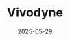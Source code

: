 ---  
layout: startup_page  
title: "Vivodyne"  
id: "vivodyne.com"  
permalink: "/vivodynevivodyne.com05292025/"  
website: "https://vivodyne.com/"  
funding_round: "Series A"  
funding_amount: "$40M"  
investors: "Khosla Ventures, Lingotto Investment Management, Helena Capital, Fortius Ventures, Kairos Ventures, CS Ventures, Bison Ventures, MBX Capital"  
about: "Vivodyne is replacing animal testing with an exclusively human optimization preclinical process using robotics and AI to test on thousands of lab-grown, fully-functional human tissues. The platform provides clinically relevant human data at a massive scale to reduce trial risk, accelerate drug discovery, and bring safer, more effective therapies to patients faster. Vivodyne's technology is already used by most top pharma companies."  
markets: "Biotech, AI, Healthcare"  
hq: "San Francisco, California, United States"  
founded_year: "2020"  
linkedin: "https://www.linkedin.com/company/vivodyne"  
twitter: "https://twitter.com/vivodyne"  
instagram: ""  
facebook: ""  
crunchbase: "https://www.crunchbase.com/organization/vivodyne"  
pitchbook: "https://pitchbook.com/profiles/company/463337-02"  

date_display: "29-May-2025"  
date: "2025-05-29"

# SEO Optimization  
meta_title: "Vivodyne - Series A Funding ($40M)"  
meta_description: "Vivodyne, Vivodyne is replacing animal testing with an exclusively human optimization preclinical process using robotics and AI to test on thousands of lab-grow..."  
meta_keywords: "Vivodyne, Biotech, AI, Healthcare, Series A funding"  
canonical_url: "https://startup.projectstartups.com/vivodynevivodyne.com05292025/"  
---